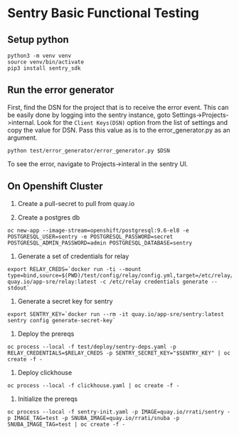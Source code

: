 # Sentry Basic Functional Testing

## Setup python

```shell
python3 -m venv venv
source venv/bin/activate
pip3 install sentry_sdk
```

## Run the error generator

First, find the DSN for the project that is to receive the error event.  This can be easily done by logging into the sentry instance, goto Settings->Projects->internal.  Look for the `Client Keys(DSN)` option from the list of settings and copy the value for DSN.  Pass this value as is to the error_generator.py as an argument.

```shell
python test/error_generator/error_generator.py $DSN
```

To see the error, navigate to Projects->interal in the sentry UI.

## On Openshift Cluster

1. Create a pull-secret to pull from quay.io

1. Create a postgres db
```shell
oc new-app --image-stream=openshift/postgresql:9.6-el8 -e POSTGRESQL_USER=sentry -e POSTGRESQL_PASSWORD=secret POSTGRESQL_ADMIN_PASSWORD=admin POSTGRESQL_DATABASE=sentry
```

1. Generate a set of credentials for relay

```shell
export RELAY_CREDS=`docker run -ti --mount type=bind,source=$(PWD)/test/config/relay/config.yml,target=/etc/relay/config.yml quay.io/app-sre/relay:latest -c /etc/relay credentials generate --stdout`
```

1. Generate a secret key for sentry

```shell
export SENTRY_KEY=`docker run --rm -it quay.io/app-sre/sentry:latest sentry config generate-secret-key`
```

1. Deploy the prereqs

```shell
oc process --local -f test/deploy/sentry-deps.yaml -p RELAY_CREDENTIALS=$RELAY_CREDS -p SENTRY_SECRET_KEY="$SENTRY_KEY" | oc create -f -
```

1. Deploy clickhouse

```shell
oc process --local -f clickhouse.yaml | oc create -f -
```

1. Initialize the prereqs

```shell
oc process --local -f sentry-init.yaml -p IMAGE=quay.io/rrati/sentry -p IMAGE_TAG=test -p SNUBA_IMAGE=quay.io/rrati/snuba -p SNUBA_IMAGE_TAG=test | oc create -f -
```
